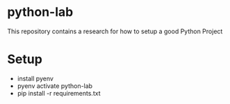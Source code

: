# python-lab
This repository contains a research for how to setup a good Python Project

# Setup

- install pyenv
- pyenv activate python-lab
- pip install -r requirements.txt
